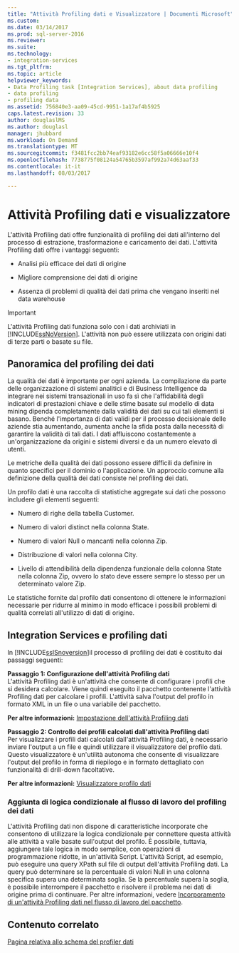 ```yaml
---
title: "Attività Profiling dati e Visualizzatore | Documenti Microsoft"
ms.custom: 
ms.date: 03/14/2017
ms.prod: sql-server-2016
ms.reviewer: 
ms.suite: 
ms.technology:
- integration-services
ms.tgt_pltfrm: 
ms.topic: article
helpviewer_keywords:
- Data Profiling task [Integration Services], about data profiling
- data profiling
- profiling data
ms.assetid: 756840e3-aa09-45cd-9951-1a17af4b5925
caps.latest.revision: 33
author: douglaslMS
ms.author: douglasl
manager: jhubbard
ms.workload: On Demand
ms.translationtype: MT
ms.sourcegitcommit: f3481fcc2bb74eaf93182e6cc58f5a06666e10f4
ms.openlocfilehash: 7738775f08124a54765b3597af992a74d63aaf33
ms.contentlocale: it-it
ms.lasthandoff: 08/03/2017

---
```

# <a name="data-profiling-task-and-viewer"></a>Attività Profiling dati e visualizzatore
  L'attività Profiling dati offre funzionalità di profiling dei dati all'interno del processo di estrazione, trasformazione e caricamento dei dati. L'attività Profiling dati offre i vantaggi seguenti:  
  
-   Analisi più efficace dei dati di origine  
  
-   Migliore comprensione dei dati di origine  
  
-   Assenza di problemi di qualità dei dati prima che vengano inseriti nel data warehouse  
  
> [!IMPORTANT]  
>  L'attività Profiling dati funziona solo con i dati archiviati in [!INCLUDE[ssNoVersion](../../includes/ssnoversion-md.md)]. L'attività non può essere utilizzata con origini dati di terze parti o basate su file.  
  
## <a name="data-profiling-overview"></a>Panoramica del profiling dei dati  
 La qualità dei dati è importante per ogni azienda. La compilazione da parte delle organizzazione di sistemi analitici e di Business Intelligence da integrare nei sistemi transazionali in uso fa sì che l'affidabilità degli indicatori di prestazioni chiave e delle stime basate sul modello di data mining dipenda completamente dalla validità dei dati su cui tali elementi si basano. Benché l'importanza di dati validi per il processo decisionale delle aziende stia aumentando, aumenta anche la sfida posta dalla necessità di garantire la validità di tali dati. I dati affluiscono costantemente a un'organizzazione da origini e sistemi diversi e da un numero elevato di utenti.  
  
 Le metriche della qualità dei dati possono essere difficili da definire in quanto specifici per il dominio o l'applicazione. Un approccio comune alla definizione della qualità dei dati consiste nel profiling dei dati.  
  
 Un profilo dati è una raccolta di statistiche aggregate sui dati che possono includere gli elementi seguenti:  
  
-   Numero di righe della tabella Customer.  
  
-   Numero di valori distinct nella colonna State.  
  
-   Numero di valori Null o mancanti nella colonna Zip.  
  
-   Distribuzione di valori nella colonna City.  
  
-   Livello di attendibilità della dipendenza funzionale della colonna State nella colonna Zip, ovvero lo stato deve essere sempre lo stesso per un determinato valore Zip.  
  
 Le statistiche fornite dal profilo dati consentono di ottenere le informazioni necessarie per ridurre al minimo in modo efficace i possibili problemi di qualità correlati all'utilizzo di dati di origine.  
  
## <a name="integration-services-and-data-profiling"></a>Integration Services e profiling dati  
 In [!INCLUDE[ssISnoversion](../../includes/ssisnoversion-md.md)]il processo di profiling dei dati è costituito dai passaggi seguenti:  
  
 **Passaggio 1: Configurazione dell'attività Profiling dati**  
 L'attività Profiling dati è un'attività che consente di configurare i profili che si desidera calcolare. Viene quindi eseguito il pacchetto contenente l'attività Profiling dati per calcolare i profili. L'attività salva l'output del profilo in formato XML in un file o una variabile del pacchetto.  
  
 **Per altre informazioni:** [Impostazione dell'attività Profiling dati](../../integration-services/control-flow/setup-of-the-data-profiling-task.md)  
  
 **Passaggio 2: Controllo dei profili calcolati dall'attività Profiling dati**  
 Per visualizzare i profili dati calcolati dall'attività Profiling dati, è necessario inviare l'output a un file e quindi utilizzare il visualizzatore del profilo dati. Questo visualizzatore è un'utilità autonoma che consente di visualizzare l'output del profilo in forma di riepilogo e in formato dettagliato con funzionalità di drill-down facoltative.  
  
 **Per altre informazioni:** [Visualizzatore profilo dati](../../integration-services/control-flow/data-profile-viewer.md)  
  
### <a name="addition-of-conditional-logic-to-the-data-profiling-workflow"></a>Aggiunta di logica condizionale al flusso di lavoro del profiling dei dati  
 L'attività Profiling dati non dispone di caratteristiche incorporate che consentono di utilizzare la logica condizionale per connettere questa attività alle attività a valle basate sull'output del profilo. È possibile, tuttavia, aggiungere tale logica in modo semplice, con operazioni di programmazione ridotte, in un'attività Script. L'attività Script, ad esempio, può eseguire una query XPath sul file di output dell'attività Profiling dati. La query può determinare se la percentuale di valori Null in una colonna specifica supera una determinata soglia. Se la percentuale supera la soglia, è possibile interrompere il pacchetto e risolvere il problema nei dati di origine prima di continuare. Per altre informazioni, vedere [Incorporamento di un'attività Profiling dati nel flusso di lavoro del pacchetto](../../integration-services/control-flow/incorporate-a-data-profiling-task-in-package-workflow.md).  
  
## <a name="related-content"></a>Contenuto correlato  
 [Pagina relativa allo schema del profiler dati](http://go.microsoft.com/fwlink/?LinkId=251524)  
  
  

